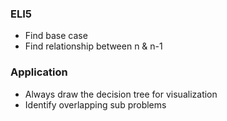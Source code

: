 ### ELI5
- Find base case
- Find relationship between n & n-1

### Application
- Always draw the decision tree for visualization
- Identify overlapping sub problems